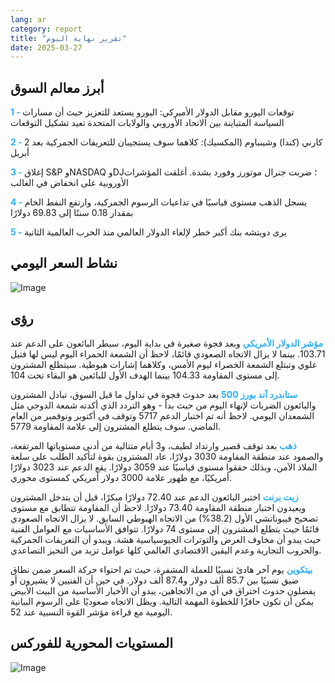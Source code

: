 ```yaml
---
lang: ar
category: report
title: "تقرير نهاية اليوم"
date: 2025-03-27
---
```



<h2>أبرز معالم السوق</h2>
<strong style="color: #2caef7;">1 - </strong> توقعات اليورو مقابل الدولار الأميركي: اليورو يستعد للتعزيز حيث أن مسارات السياسة المتباينة بين الاتحاد الأوروبي والولايات المتحدة تعيد تشكيل التوقعات

<strong style="color: #2caef7;">2 - </strong> كارني (كندا) وشينباوم (المكسيك): كلاهما سوف يستجيبان للتعريفات الجمركية بعد 2 أبريل

<strong style="color: #2caef7;">3 - </strong> إغلاق S&P وNASDAQ وDJ؛ ضربت جنرال موتورز وفورد بشدة. أغلقت المؤشرات الأوروبية على انخفاض في الغالب

<strong style="color: #2caef7;">4 - </strong> يسجل الذهب مستوى قياسيًا في تداعيات الرسوم الجمركية، وارتفع النفط الخام بمقدار 0.18 سنتًا إلى 69.83 دولارًا

<strong style="color: #2caef7;">5 - </strong> يرى دويتشه بنك أكبر خطر لإلغاء الدولار العالمي منذ الحرب العالمية الثانية



<h2>نشاط السعر اليومي</h2>
<img src="https://markleighedu.github.io/img/Mar-2025/27-Mar-2025/price.jpg" alt="Image"/>

<h2>رؤى</h2>
<strong style="color: #2caef7;">مؤشر الدولار الأمريكي</strong> وبعد فجوة صغيرة في بداية اليوم، سيطر البائعون على الدعم عند 103.71. بينما لا يزال الاتجاه الصعودي قائمًا، لاحظ أن الشمعة الحمراء اليوم ليس لها فتيل علوي وتبتلع الشمعة الخضراء ليوم الأمس، وكلاهما إشارات هبوطية. سيتطلع المشترون إلى مستوى المقاومة 104.33 بينما الهدف الأول للبائعين هو البقاء تحت 104.

<strong style="color: #2caef7;">ستاندرد آند بورز 500</strong> بعد حدوث فجوة في تداول ما قبل السوق، تبادل المشترون والبائعون الضربات لإنهاء اليوم من حيث بدأ - وهو التردد الذي أكدته شمعة الدوجي مثل الشمعدان اليومي. لاحظ أنه تم اختبار الدعم 5717 وتوقف في أكتوبر ونوفمبر من العام الماضي. سوف يتطلع المشترون إلى علامة المقاومة 5779. 

<strong style="color: #2caef7;">ذهب</strong> بعد توقف قصير وارتداد لطيف، و3 أيام متتالية من أدنى مستوياتها المرتفعة، والصمود عند منطقة المقاومة 3030 دولارًا، عاد المشترون بقوة لتأكيد الطلب على سلعة الملاذ الآمن، وبذلك حققوا مستوى قياسيًا عند 3059 دولارًا. يقع الدعم عند 3023 دولارًا أمريكيًا، مع ظهور علامة 3000 دولار أمريكي كمستوى محوري.

<strong style="color: #2caef7;">زيت برنت</strong> اختبر البائعون الدعم عند 72.40 دولارًا مبكرًا، قبل أن يتدخل المشترون ويعيدون اختبار منطقة المقاومة 73.40 دولارًا. لاحظ أن المقاومة تتطابق مع مستوى تصحيح فيبوناتشي الأول (38.2%) من الاتجاه الهبوطي السابق. لا يزال الاتجاه الصعودي قائمًا حيث يتطلع المشترون إلى مستوى 74 دولارًا. تتوافق الأساسيات مع العوامل الفنية حيث يبدو أن مخاوف العرض والتوترات الجيوسياسية هشة. ويبدو أن التعريفات الجمركية والحروب التجارية وعدم اليقين الاقتصادي العالمي كلها عوامل تزيد من التحيز التصاعدي.

<strong style="color: #2caef7;">بيتكوين</strong> يوم آخر هادئ نسبيًا للعملة المشفرة، حيث تم احتواء حركة السعر ضمن نطاق ضيق نسبيًا بين 85.7 ألف دولار و87.4 ألف دولار. في حين أن الفنيين لا يشيرون أو يفضلون حدوث اختراق في أي من الاتجاهين، يبدو أن الأخبار الأساسية من البيت الأبيض يمكن أن تكون حافزًا للخطوة المهمة التالية. ويظل الاتجاه صعوديًا على الرسوم البيانية اليومية مع قراءة مؤشر القوة النسبية عند 52.



<h2>المستويات المحورية للفوركس</h2>
<img src="https://markleighedu.github.io/img/Mar-2025/27-Mar-2025/pivot.jpg" alt="Image"/>
